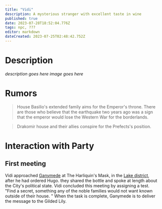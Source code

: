 ```yaml
---
title: "Vidi"
description: A mysterious stranger with excellent taste in wine
published: true
date: 2023-07-28T18:52:04.776Z
tags: npc, ???
editor: markdown
dateCreated: 2023-07-25T02:48:42.752Z
---
```


# Description
*description goes here*
*image goes here*
# Rumors
> House Basilio's extended family aims for the Emperor's throne. There are those who believe that the earthquake two years ago was a sign that the emperor would lose the Western War for the borderlands. 

> Drakomir house and their allies conspire for the Prefects's position.




# Interaction with Party
## First meeting 
Vidi approached [Ganymede](/player_characters/ganymede) at The Harliquin's Mask, in the [Lake district](/locations/cyfaraun/lake_district), after he had ordered Hugo. they shared the bottle and spoke at length about the City's political state. Vidi concluded this meeting by assigning a test.
"Find a secret, something any of the noble families would not want known outside of their house. "
When the task is complete, Ganymede is to deliver the message to the Gilded Lily. 